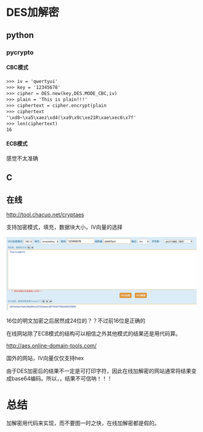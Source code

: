 # DES加解密



## python

### pycrypto

#### CBC模式

```
>>> iv = 'qwertyui'
>>> key = '12345678'
>>> cipher = DES.new(key,DES.MODE_CBC,iv)
>>> plain = 'This is plain!!!'
>>> ciphertext = cipher.encrypt(plain
>>> ciphertext
'\xd8~\xa5\xaez\xd4(\xa9\x9c\xe21R\xae\xec6\x7f'
>>> len(ciphertext)
16
```
#### ECB模式


感觉不太准确

## C


## 在线

http://tool.chacuo.net/cryptaes

支持加密模式，填充，数据块大小，IV向量的选择

![01](01.png)

16位的明文加密之后居然成24位的？？不过前16位是正确的

在线网站除了ECB模式的结构可以相信之外其他模式的结果还是用代码算。


http://aes.online-domain-tools.com/

国外的网站，IV向量仅仅支持hex

由于DES加密后的结果不一定是可打印字符，因此在线加解密的网站通常将结果变成base64编码。所以，，结果不可信呐！！！

# 总结

加解密用代码来实现，而不要图一时之快，在线加解密都是假的。